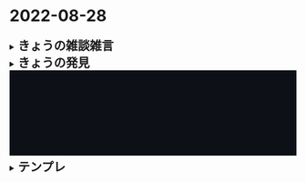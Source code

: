 # 2022-08-28

<details>
<summary><h2 style="display:inline">きょうの雑談雑言</h2></summary>
 <ol>
  <li>Git/Github学習ノートを作りたい</li>
 </ol>
</details>
<details>
<summary><h2 style="display:inline">きょうの発見</h2></summary>
  <h3>GitのREADME.mdで任意のスペースを作る方法</h3>
  次のようなHTML要素で任意のスペースを設置することができた。<br/> 
  コツはwidth属性とheight属性の設定値を周りに上手く合わせることだ。<br/>
 
   ```html
   <!-- 留意点：src属性の値はspace.pngと自信のファイルの相互位置関係により変化する  -->
   <img src="/images/space.png" width="100%" height="200px"/>
   ```

</details>

<img src="../../images/space.png" width="100%" height="150px"/>

<details>
<summary><h2 style="display:inline">テンプレ</h2></summary>
 <h3>タイトル</h3>
 <ol>
  <li>番号付きリスト</li>
  <li></li>
 </ol>
 <ul>
  <li>記号付きリスト</li>
  <li></li>
 </ul>
</details>

